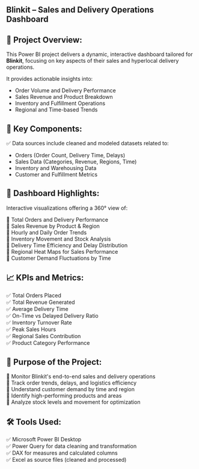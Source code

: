 ## Blinkit – Sales and Delivery Operations Dashboard

📂 **Project Overview:**  
---------------------------------
This Power BI project delivers a dynamic, interactive dashboard tailored for **Blinkit**, focusing on key aspects of their sales and hyperlocal delivery operations.

It provides actionable insights into:

- Order Volume and Delivery Performance  
- Sales Revenue and Product Breakdown  
- Inventory and Fulfillment Operations  
- Regional and Time-based Trends


🔑 **Key Components:**  
----------------------------
✅ Data sources include cleaned and modeled datasets related to:

- Orders (Order Count, Delivery Time, Delays)  
- Sales Data (Categories, Revenue, Regions, Time)  
- Inventory and Warehousing Data  
- Customer and Fulfillment Metrics  


🌟 **Dashboard Highlights:** 
---------------------------------
Interactive visualizations offering a 360° view of:

📌 Total Orders and Delivery Performance  
📌 Sales Revenue by Product & Region  
📌 Hourly and Daily Order Trends  
📌 Inventory Movement and Stock Analysis  
📌 Delivery Time Efficiency and Delay Distribution  
📌 Regional Heat Maps for Sales Performance  
📌 Customer Demand Fluctuations by Time


📈 **KPIs and Metrics:** 
---------------------------
✅ Total Orders Placed  
✅ Total Revenue Generated  
✅ Average Delivery Time  
✅ On-Time vs Delayed Delivery Ratio  
✅ Inventory Turnover Rate  
✅ Peak Sales Hours  
✅ Regional Sales Contribution  
✅ Product Category Performance  


🎯 **Purpose of the Project:** 
---------------------------------
📌 Monitor Blinkit's end-to-end sales and delivery operations  
📌 Track order trends, delays, and logistics efficiency  
📌 Understand customer demand by time and region  
📌 Identify high-performing products and areas  
📌 Analyze stock levels and movement for optimization  


🛠️ **Tools Used:**  
-----------------------
✅ Microsoft Power BI Desktop  
✅ Power Query for data cleaning and transformation  
✅ DAX for measures and calculated columns  
✅ Excel as source files (cleaned and processed)
